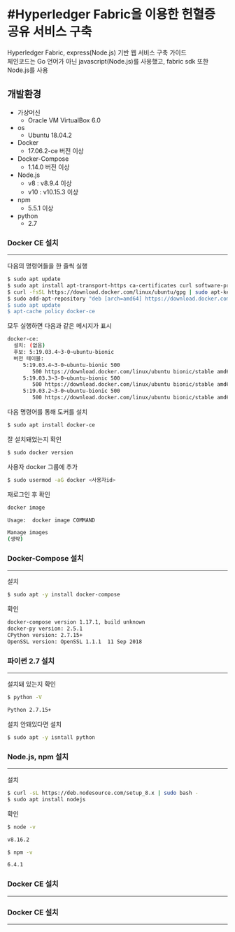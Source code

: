 #Hyperledger Fabric을 이용한 헌혈증 공유 서비스 구축
=========================================
Hyperledger Fabric, express(Node.js) 기반 웹 서비스 구축 가이드<br>
체인코드는 Go 언어가 아닌 javascript(Node.js)를 사용했고, fabric sdk 또한 Node.js를 사용
## 개발환경
* 가상머신
    * Oracle VM VirtualBox 6.0
* os
    * Ubuntu 18.04.2
* Docker
    * 17.06.2-ce 버전 이상
* Docker-Compose
    * 1.14.0 버전 이상
* Node.js
    * v8 : v8.9.4 이상
    * v10 : v10.15.3 이상
* npm
    * 5.5.1 이상
* python
    * 2.7

### Docker CE 설치
---------------
다음의 명령어들을 한 줄씩 실행

``` sh
$ sudo apt update
$ sudo apt install apt-transport-https ca-certificates curl software-properties-common
$ curl -fsSL https://download.docker.com/linux/ubuntu/gpg | sudo apt-key add
$ sudo add-apt-repository "deb [arch=amd64] https://download.docker.com/linux/ubuntu bionic stable
$ sudo apt update
$ apt-cache policy docker-ce
```

모두 실행하면 다음과 같은 메시지가 표시
``` sh
docker-ce:
  설치: (없음)
  후보: 5:19.03.4~3-0~ubuntu-bionic
  버전 테이블:
     5:19.03.4~3-0~ubuntu-bionic 500
        500 https://download.docker.com/linux/ubuntu bionic/stable amd64 Packages
     5:19.03.3~3-0~ubuntu-bionic 500
        500 https://download.docker.com/linux/ubuntu bionic/stable amd64 Packages
     5:19.03.2~3-0~ubuntu-bionic 500
        500 https://download.docker.com/linux/ubuntu bionic/stable amd64 Packages

```

다음 명령어를 통해 도커를 설치

``` sh
$ sudo apt install docker-ce
```

잘 설치돼었는지 확인
``` sh
$ sudo docker version
```

사용자 docker 그룹에 추가
``` sh
$ sudo usermod -aG docker <사용자id>
```
재로그인 후 확인
``` sh
docker image
```
``` sh
Usage:	docker image COMMAND

Manage images
(생략)
```
### Docker-Compose 설치
---------------
설치
``` sh
$ sudo apt -y install docker-compose
```
확인
``` sh
docker-compose version 1.17.1, build unknown
docker-py version: 2.5.1
CPython version: 2.7.15+
OpenSSL version: OpenSSL 1.1.1  11 Sep 2018
```

### 파이썬 2.7 설치
---------------
설치돼 있는지 확인
``` sh
$ python -V
```
``` sh
Python 2.7.15+
```
설치 안돼있다면 설치
``` sh
$ sudo apt -y isntall python
```
### Node.js, npm 설치
---------------
설치
``` sh
$ curl -sL https://deb.nodesource.com/setup_8.x | sudo bash -
$ sudo apt install nodejs
```
확인
``` sh
$ node -v
```
``` sh
v8.16.2
```
``` sh
$ npm -v
```
``` sh
6.4.1
```
### Docker CE 설치
---------------
### Docker CE 설치
---------------